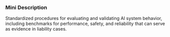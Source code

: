### Mini Description

Standardized procedures for evaluating and validating AI system behavior, including benchmarks for performance, safety, and reliability that can serve as evidence in liability cases.

